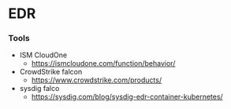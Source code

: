 # EDR

### Tools

- ISM CloudOne
  - https://ismcloudone.com/function/behavior/
- CrowdStrike falcon
  - https://www.crowdstrike.com/products/
- sysdig falco
  - https://sysdig.com/blog/sysdig-edr-container-kubernetes/

